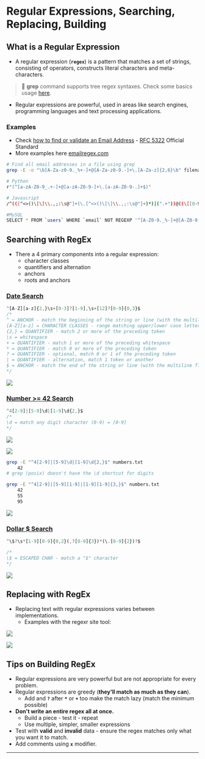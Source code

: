 # Regular Expressions, Searching, Replacing, Building

## What is a Regular Expression

- A regular expression (**`regex`**) is a pattern that matches a set of strings, consisting of operators, constructs literal characters and meta-characters.

> 📌 **grep** command supports tree regex syntaxes. Check some basics usage [here](https://linuxize.com/post/regular-expressions-in-grep/).

- Regular expressions are powerful, used in areas like search engines, programming languages and text processing applications.

### Examples

- Check [how to find or validate an Email Address](https://www.regular-expressions.info/email.html) - [RFC 5322](https://www.ietf.org/rfc/rfc5322.txt) Official Standard
- More examples here [emailregex.com](https://emailregex.com/)

```bash
# Find all email addresses in a file using grep
grep -E -o "\b[A-Za-z0-9._%+-]+@[A-Za-z0-9.-]+\.[A-Za-z]{2,6}\b" filename.txt

# Python
r"(^[a-zA-Z0-9_.+-]+@[a-zA-Z0-9-]+\.[a-zA-Z0-9-.]+$)"

# Javascript
/^(([^<>()\[\]\\.,;:\s@"]+(\.[^<>()\[\]\\.,;:\s@"]+)*)|(".+"))@((\[[0-9]{1,3}\.[0-9]{1,3}\.[0-9]{1,3}\.[0-9]{1,3}])|(([a-zA-Z\-0-9]+\.)+[a-zA-Z]{2,}))$/

#MySQL
SELECT * FROM `users` WHERE `email` NOT REGEXP '^[A-Z0-9._%-]+@[A-Z0-9.-]+\.[A-Z]{2,4}$';
```

## Searching with RegEx

- There a 4 primary components into a regular expression:
  - character classes
  - quantifiers and alternation
  - anchors
  - roots and anchors

### [Date Search](https://regexr.com/66ogg)

```javascript
^[A-Z][a-z]{2,}\s+[0-3]?[1-9],\s+[12]?[0-9]{0,3}$
/*
^ = ANCHOR - match the beginning of the string or line (with the multiline flag m)
[A-Z][a-z] = CHARACTER CLASSES - range matching upper/lower case letters
{2,} = QUANTIFIER - match 2 or more of the preceding token
\s = whitespace
+ = QUANTIFIER - match 1 or more of the preceding whitespace
* = QUANTIFIER - match 0 or more of the preceding token
? = QUANTIFIER - optional, match 0 or 1 of the preceding token
| = QUANTIFIER - alternation, match 1 token or another
$ = ANCHOR - match the end of the string or line (with the multiline flag m)
*/
```

![](9-regexassets/image-20221106121128550.png)

### [Number >= 42  Search](https://regexr.com/66ogj)

```javascript
^4[2-9]|[5-9]\d|[1-9]\d{2,}$
/*
\d = match any digit character (0-9) = [0-9]
*/
```

![](9-regexassets/image-20221106122654661.png)

![](9-regexassets/image-20221106123143626.png)

```bash
grep -E "^4[2-9]|[5-9]\d|[1-9]\d{2,}$" numbers.txt
	42
# grep (posix) doesn't have the \d shortcut for digits

grep -E "^4[2-9]|[5-9][1-9]|[1-9][1-9]{3,}$" numbers.txt
    42
    55
    95
```

![](9-regexassets/image-20221106135932189.png)

### [Dollar $ Search](https://regexr.com/66ogm)

```javascript
^\$?\s*[1-9][0-9]{0,2}(,?[0-9]{3})*(\.[0-9]{2})?$

/*
\$ = ESCAPED CHAR - match a "$" character
*/
```

![](9-regexassets/image-20221106123519496.png)

## Replacing with RegEx

- Replacing text with regular expressions varies between implementations.
  - Examples with the regexr site tool:

![](9-regexassets/image-20221106134143911.png)

![](9-regexassets/image-20221106134636112.png)

## Tips on Building RegEx

- Regular expressions are very powerful but are not appropriate for every problem.
- Regular expressions are greedy (**they'll match as much as they can**).
  - Add and **`?`** after **`*`** or **`+`** too make the match lazy (match the minimum possible)
- **Don't write an entire regex all at once.**
  - Build a piece - test it - repeat
  - Use multiple, simpler, smaller expressions
- Test with **valid** and **invalid** data - ensure the regex matches only what you want it to match.
- Add comments using **`x`** modifier.

------

